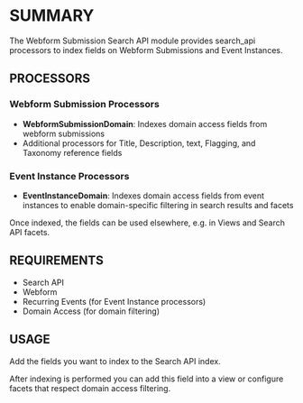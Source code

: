 # SUMMARY

The Webform Submission Search API module provides search_api processors to index fields on Webform Submissions and Event Instances.

## PROCESSORS

### Webform Submission Processors
- **WebformSubmissionDomain**: Indexes domain access fields from webform submissions
- Additional processors for Title, Description, text, Flagging, and Taxonomy reference fields

### Event Instance Processors  
- **EventInstanceDomain**: Indexes domain access fields from event instances to enable domain-specific filtering in search results and facets

Once indexed, the fields can be used elsewhere, e.g. in Views and Search API facets.

## REQUIREMENTS

- Search API
- Webform
- Recurring Events (for Event Instance processors)
- Domain Access (for domain filtering)

## USAGE

Add the fields you want to index to the Search API index.

After indexing is performed you can add this field into a view or configure facets that respect domain access filtering.
